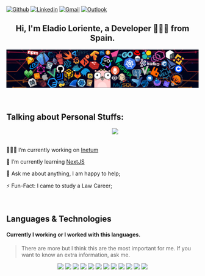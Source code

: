 [![Github](https://img.shields.io/badge/-Github-000?style=flat&logo=Github&logoColor=white)](https://github.com/eladioltb)
[![Linkedin](https://img.shields.io/badge/-LinkedIn-blue?style=flat&logo=Linkedin&logoColor=white)](https://www.linkedin.com/in/eloriente/)
[![Gmail](https://img.shields.io/badge/-Gmail-c14438?style=flat&logo=Gmail&logoColor=white)](mailto:eladioloriente@gmail.com)
[![Outlook](https://img.shields.io/badge/-Outlook-0078D4?style=flat&logo=Microsoft-Outlook&logoColor=white)](mailto:eladiolorientebrb@hotmail.com)

<section>
  <div>
    <h1 align='center'>
      Hi, I'm Eladio Loriente, a Developer 👨🏻‍💻 from Spain.
    </h1>
  </div>
  <img src='./assets/header_1.png'>
</section>

&nbsp;

<!-- Talking about you -->
<h2>Talking about Personal Stuffs:</h2>
<img src='https://c.tenor.com/GfSX-u7VGM4AAAAC/coding.gif' width="45%" align="right" />
<div>
  <br>
  <br>
  <p>
    👨🏽‍💻 I’m currently working on <a href='https://www.inetum.com/'>Inetum</a>
  </p>
  <p>
    🌱 I’m currently learning <a href='https://nextjs.org/'>NextJS</a>
  </p>
  <p>
    💬 Ask me about anything, I am happy to help;
  </p>
  <p>
    ⚡️ Fun-Fact: I came to study a Law Career;
  </p>
</div>

&nbsp;
&nbsp;
<br>
<h2>Languages & Technologies</h2>
<h4>Currently I working or I worked with this languages.</h4>

>There are more but I think this are the most important for me. If you want to know an extra information, ask me.</sub>

<p align='center'>
  <img width="7%" src="https://www.vectorlogo.zone/logos/angular/angular-icon.svg">
  <img width="7%" src="https://www.vectorlogo.zone/logos/reactjs/reactjs-icon.svg">
  <img width="7%" src="https://upload.vectorlogo.zone/logos/javascript/images/239ec8a4-163e-4792-83b6-3f6d96911757.svg">
  <img width="7%" src="https://www.vectorlogo.zone/logos/typescriptlang/typescriptlang-icon.svg">
  <img width="7%" src="https://www.vectorlogo.zone/logos/json/json-icon.svg">
  <img width="7%" src="https://www.vectorlogo.zone/logos/sass-lang/sass-lang-icon.svg">
  <img width="7%" src="https://www.vectorlogo.zone/logos/mysql/mysql-icon.svg">
  <img width="7%" src="https://www.vectorlogo.zone/logos/mongodb/mongodb-icon.svg">
  <img width="7%" src="https://www.vectorlogo.zone/logos/firebase/firebase-icon.svg">
  <img width="7%" src="https://www.vectorlogo.zone/logos/git-scm/git-scm-icon.svg">
  <img width="7%" src="https://www.vectorlogo.zone/logos/yaml/yaml-icon.svg">
  <img width="7%" src="https://www.vectorlogo.zone/logos/github/github-icon.svg">
</p>
